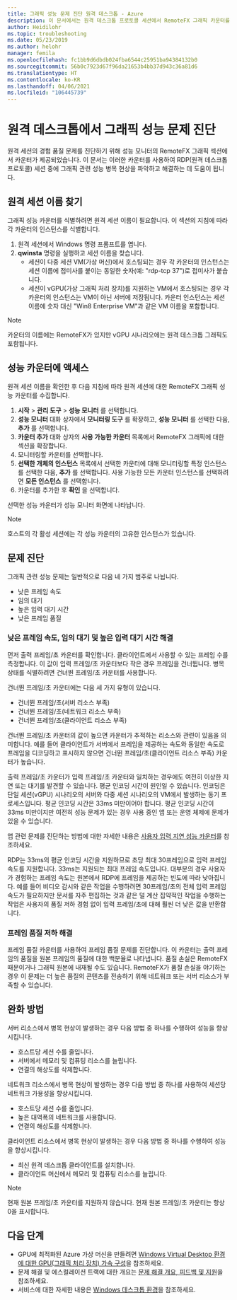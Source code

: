 ```yaml
---
title: 그래픽 성능 문제 진단 원격 데스크톱 - Azure
description: 이 문서에서는 원격 데스크톱 프로토콜 세션에서 RemoteFX 그래픽 카운터를 사용하여 Windows Virtual Desktop의 그래픽에서 성능 문제를 진단하는 방법을 설명합니다.
author: Heidilohr
ms.topic: troubleshooting
ms.date: 05/23/2019
ms.author: helohr
manager: femila
ms.openlocfilehash: fc1bb9d6dbdb024fba6544c25951ba94384132b0
ms.sourcegitcommit: 56b0c7923d67f96da21653b4bb37d943c36a81d6
ms.translationtype: HT
ms.contentlocale: ko-KR
ms.lasthandoff: 04/06/2021
ms.locfileid: "106445739"
---
```

# <a name="diagnose-graphics-performance-issues-in-remote-desktop"></a>원격 데스크톱에서 그래픽 성능 문제 진단

원격 세션의 경험 품질 문제를 진단하기 위해 성능 모니터의 RemoteFX 그래픽 섹션에서 카운터가 제공되었습니다. 이 문서는 이러한 카운터를 사용하여 RDP(원격 데스크톱 프로토콜) 세션 중에 그래픽 관련 성능 병목 현상을 파악하고 해결하는 데 도움이 됩니다.

## <a name="find-your-remote-session-name"></a>원격 세션 이름 찾기

그래픽 성능 카운터를 식별하려면 원격 세션 이름이 필요합니다. 이 섹션의 지침에 따라 각 카운터의 인스턴스를 식별합니다.

1. 원격 세션에서 Windows 명령 프롬프트를 엽니다.
2. **qwinsta** 명령을 실행하고 세션 이름을 찾습니다.
    - 세션이 다중 세션 VM(가상 머신)에서 호스팅되는 경우 각 카운터의 인스턴스는 세션 이름에 접미사를 붙이는 동일한 숫자(예: "rdp-tcp 37")로 접미사가 붙습니다.
    - 세션이 vGPU(가상 그래픽 처리 장치)를 지원하는 VM에서 호스팅되는 경우 각 카운터의 인스턴스는 VM이 아닌 서버에 저장됩니다. 카운터 인스턴스는 세션 이름에 숫자 대신 "Win8 Enterprise VM"과 같은 VM 이름을 포함합니다.

>[!NOTE]
> 카운터의 이름에는 RemoteFX가 있지만 vGPU 시나리오에는 원격 데스크톱 그래픽도 포함됩니다.

## <a name="access-performance-counters"></a>성능 카운터에 액세스

원격 세션 이름을 확인한 후 다음 지침에 따라 원격 세션에 대한 RemoteFX 그래픽 성능 카운터를 수집합니다.

1. **시작** > **관리 도구** > **성능 모니터** 를 선택합니다.
2. **성능 모니터** 대화 상자에서 **모니터링 도구** 를 확장하고, **성능 모니터** 를 선택한 다음, **추가** 를 선택합니다.
3. **카운터 추가** 대화 상자의 **사용 가능한 카운터** 목록에서 RemoteFX 그래픽에 대한 섹션을 확장합니다.
4. 모니터링할 카운터를 선택합니다.
5. **선택한 개체의 인스턴스** 목록에서 선택한 카운터에 대해 모니터링할 특정 인스턴스를 선택한 다음, **추가** 를 선택합니다. 사용 가능한 모든 카운터 인스턴스를 선택하려면 **모든 인스턴스** 를 선택합니다.
6. 카운터를 추가한 후 **확인** 을 선택합니다.

선택한 성능 카운터가 성능 모니터 화면에 나타납니다.

>[!NOTE]
>호스트의 각 활성 세션에는 각 성능 카운터의 고유한 인스턴스가 있습니다.

## <a name="diagnose-issues"></a>문제 진단

그래픽 관련 성능 문제는 일반적으로 다음 네 가지 범주로 나뉩니다.

- 낮은 프레임 속도
- 임의 대기
- 높은 입력 대기 시간
- 낮은 프레임 품질

### <a name="addressing-low-frame-rate-random-stalls-and-high-input-latency"></a>낮은 프레임 속도, 임의 대기 및 높은 입력 대기 시간 해결

먼저 출력 프레임/초 카운터를 확인합니다. 클라이언트에서 사용할 수 있는 프레임 수를 측정합니다. 이 값이 입력 프레임/초 카운터보다 작은 경우 프레임을 건너뜁니다. 병목 상태를 식별하려면 건너뛴 프레임/초 카운터를 사용합니다.

건너뛴 프레임/초 카운터에는 다음 세 가지 유형이 있습니다.

- 건너뛴 프레임/초(서버 리소스 부족)
- 건너뛴 프레임/초(네트워크 리소스 부족)
- 건너뛴 프레임/초(클라이언트 리소스 부족)

건너뛴 프레임/초 카운터의 값이 높으면 카운터가 추적하는 리소스와 관련이 있음을 의미합니다. 예를 들어 클라이언트가 서버에서 프레임을 제공하는 속도와 동일한 속도로 프레임을 디코딩하고 표시하지 않으면 건너뛴 프레임/초(클라이언트 리소스 부족) 카운터가 높습니다.

출력 프레임/초 카운터가 입력 프레임/초 카운터와 일치하는 경우에도 여전히 이상한 지연 또는 대기를 발견할 수 있습니다. 평균 인코딩 시간이 원인일 수 있습니다. 인코딩은 단일 세션(vGPU) 시나리오의 서버와 다중 세션 시나리오의 VM에서 발생하는 동기 프로세스입니다. 평균 인코딩 시간은 33ms 미만이어야 합니다. 평균 인코딩 시간이 33ms 미만이지만 여전히 성능 문제가 있는 경우 사용 중인 앱 또는 운영 체제에 문제가 있을 수 있습니다.

앱 관련 문제를 진단하는 방법에 대한 자세한 내용은 [사용자 입력 지연 성능 카운터](/windows-server/remote/remote-desktop-services/rds-rdsh-performance-counters/)를 참조하세요.

RDP는 33ms의 평균 인코딩 시간을 지원하므로 초당 최대 30프레임으로 입력 프레임 속도를 지원합니다. 33ms는 지원되는 최대 프레임 속도입니다. 대부분의 경우 사용자가 경험하는 프레임 속도는 원본에서 RDP에 프레임을 제공하는 빈도에 따라 낮아집니다. 예를 들어 비디오 감시와 같은 작업을 수행하려면 30프레임/초의 전체 입력 프레임 속도가 필요하지만 문서를 자주 편집하는 것과 같은 덜 계산 집약적인 작업을 수행하는 작업은 사용자의 품질 저하 경험 없이 입력 프레임/초에 대해 훨씬 더 낮은 값을 반환합니다.

### <a name="addressing-poor-frame-quality"></a>프레임 품질 저하 해결

프레임 품질 카운터를 사용하여 프레임 품질 문제를 진단합니다. 이 카운터는 출력 프레임의 품질을 원본 프레임의 품질에 대한 백분율로 나타냅니다. 품질 손실은 RemoteFX 때문이거나 그래픽 원본에 내재될 수도 있습니다. RemoteFX가 품질 손실을 야기하는 경우 이 문제는 더 높은 품질의 콘텐츠를 전송하기 위해 네트워크 또는 서버 리소스가 부족할 수 있습니다.

## <a name="mitigation"></a>완화 방법

서버 리소스에서 병목 현상이 발생하는 경우 다음 방법 중 하나를 수행하여 성능을 향상시킵니다.

- 호스트당 세션 수를 줄입니다.
- 서버에서 메모리 및 컴퓨팅 리소스를 늘립니다.
- 연결의 해상도를 삭제합니다.

네트워크 리소스에서 병목 현상이 발생하는 경우 다음 방법 중 하나를 사용하여 세션당 네트워크 가용성을 향상시킵니다.

- 호스트당 세션 수를 줄입니다.
- 높은 대역폭의 네트워크를 사용합니다.
- 연결의 해상도를 삭제합니다.

클라이언트 리소스에서 병목 현상이 발생하는 경우 다음 방법 중 하나를 수행하여 성능을 향상시킵니다.

- 최신 원격 데스크톱 클라이언트를 설치합니다.
- 클라이언트 머신에서 메모리 및 컴퓨팅 리소스를 늘립니다.

> [!NOTE]
> 현재 원본 프레임/초 카운터를 지원하지 않습니다. 현재 원본 프레임/초 카운터는 항상 0을 표시합니다.

## <a name="next-steps"></a>다음 단계

- GPU에 최적화된 Azure 가상 머신을 만들려면 [Windows Virtual Desktop 환경에 대한 GPU(그래픽 처리 장치) 가속 구성](configure-vm-gpu.md)을 참조하세요.
- 문제 해결 및 에스컬레이션 트랙에 대한 개요는 [문제 해결 개요, 피드백 및 지원](troubleshoot-set-up-overview.md)을 참조하세요.
- 서비스에 대한 자세한 내용은 [Windows 데스크톱 환경](environment-setup.md)을 참조하세요.
